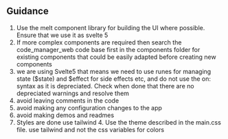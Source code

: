 ## Guidance

1. Use the melt component library for building the UI where possible. Ensure that we use it as svelte 5
2. If more complex components are required then search the code_manager_web code base first in the components folder for existing components that could be easily adapted before creating new components
3. we are using Svelte5 that means we need to use runes for managing state ($state) and $effect for side effects etc, and do not use the on: syntax as it is depreciated. Check when done that there are no depreciated warnings and resolve them
4. avoid leaving comments in the code
5. avoid making any configuration changes to the app
6. avoid making demos and readmes
7. Styles are done use tailwind 4. Use the theme described in the main.css file. use tailwind and not the css variables for colors
